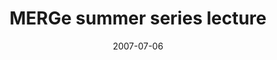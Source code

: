 ---
title: "MERGe summer series lecture"
project_id: 
date: 2007-07-06
conference_id: ""
presenters:
   - peter_bandettini
summary: "<p>MERGe summer series lecture, NIH, Bethesda, MD</p>"
file: /assets/presentations/T211.ppt
filename: T211.ppt
layout: presentation
---
